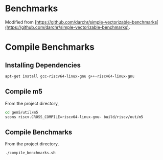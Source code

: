 # Benchmarks

Modified from
[https://github.com/darchr/simple-vectorizable-benchmarks](https://github.com/darchr/simple-vectorizable-benchmarks).

# Compile Benchmarks

## Installing Dependencies

```sh
apt-get install gcc-riscv64-linux-gnu g++-riscv64-linux-gnu
```

## Compile m5

From the project directory,

```sh
cd gem5/util/m5
scons riscv.CROSS_COMPILE=riscv64-linux-gnu- build/riscv/out/m5
```

## Compile Benchmarks

From the project directory,

```sh
./compile_benchmarks.sh
```
